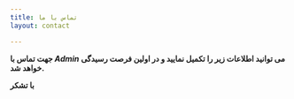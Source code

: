 ```yaml
---
title: تماس با ما
layout: contact

---
```

**جهت تماس با _Admin_ می توانید اطلاعات زیر را تکمیل نمایید و در اولین فرصت رسیدگی خواهد شد.**

**با تشکر**